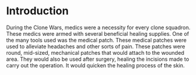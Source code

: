# Introduction
During the Clone Wars, medics were a necessity for every clone squadron.
These medics were armed with several beneficial healing supplies.
One of the many tools used was the medical patch.
These medical patches were used to alleviate headaches and other sorts of pain.
These patches were round, mid-sized, mechanical patches that would attach to the wounded area.
 They would also be used after surgery, healing the incisions made to carry out the operation.
It would quicken the healing process of the skin.